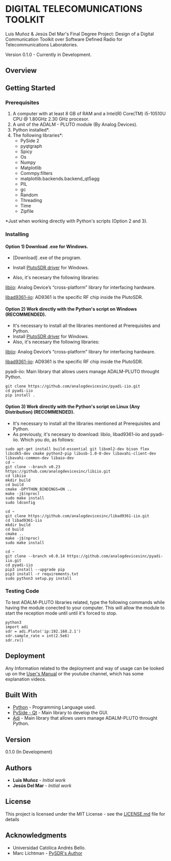 # DIGITAL TELECOMUNICATIONS TOOLKIT

Luis Muñoz & Jesús Del Mar's Final Degree Project: Design of a Digital Communication Toolkit over Software Defined Radio for Telecommunications Laboratories.

Version 0.1.0 - Currently in Development.

## Overview

## Getting Started
### Prerequisites

1) A computer with at least 8 GB of RAM and a Intel(R) Core(TM) i5-10510U CPU @ 1.80GHz 2.30 GHz procesor.
2) A unit of the ADALM - PLUTO module (By Analog Devices).
3) Python installed*.
4) The following libraries*:
   - PySide 2
   - pyqtgraph
   - Spicy
   - Os
   - Numpy
   - Matplotlib
   - Commpy.filters
   - matplotlib.backends.backend_qt5agg
   - PIL
   - gc
   - Random
   - Threading
   - Time
   - Zipfile

*Just when working directly with Python's scripts (Option 2 and 3).

### Installing
#### Option 1) Download .exe for Windows.

 - [Download] .exe of the program.

 - Install [PlutoSDR driver](https://github.com/analogdevicesinc/plutosdr-m2k-drivers-win/releases/download/v0.7/PlutoSDR-M2k-USB-Drivers.exe) for Windows.

 - Also, it's necesary the following libraries:

[libiio](https://github.com/analogdevicesinc/libiio?tab=readme-ov-file): Analog Device’s “cross-platform” library for interfacing hardware.

[libad9361-iio](https://github.com/analogdevicesinc/libad9361-iio?tab=readme-ov-file): AD9361 is the specific RF chip inside the PlutoSDR.

#### Option 2) Work directly with the Python's script on Windows (RECOMMENDED).

  - It's necessary to install all the libraries mentioned at Prerequisites and Python.
  - Install [PlutoSDR driver](https://github.com/analogdevicesinc/plutosdr-m2k-drivers-win/releases/download/v0.7/PlutoSDR-M2k-USB-Drivers.exe) for Windows.
  - Also, it's necesary the following libraries:

[libiio](https://github.com/analogdevicesinc/libiio?tab=readme-ov-file): Analog Device’s “cross-platform” library for interfacing hardware.

[libad9361-iio](https://github.com/analogdevicesinc/libad9361-iio?tab=readme-ov-file): AD9361 is the specific RF chip inside the PlutoSDR.

pyadi-iio: Main library that allows users manage ADALM-PLUTO throught Python.
```
git clone https://github.com/analogdevicesinc/pyadi-iio.git
cd pyadi-iio
pip install .
```

#### Option 3) Work directly with the Python's script on Linux (Any Distribution) (RECOMMENDED).

  - It's necessary to install all the libraries mentioned at Prerequisites and Python.
  - As previously, it's necesary to download: libiio, libad9361-iio and pyadi-iio. Which you do, as follows:

```
sudo apt-get install build-essential git libxml2-dev bison flex libcdk5-dev cmake python3-pip libusb-1.0-0-dev libavahi-client-dev libavahi-common-dev libaio-dev
cd ~
git clone --branch v0.23 https://github.com/analogdevicesinc/libiio.git
cd libiio
mkdir build
cd build
cmake -DPYTHON_BINDINGS=ON ..
make -j$(nproc)
sudo make install
sudo ldconfig

cd ~
git clone https://github.com/analogdevicesinc/libad9361-iio.git
cd libad9361-iio
mkdir build
cd build
cmake ..
make -j$(nproc)
sudo make install

cd ~
git clone --branch v0.0.14 https://github.com/analogdevicesinc/pyadi-iio.git
cd pyadi-iio
pip3 install --upgrade pip
pip3 install -r requirements.txt
sudo python3 setup.py install
```


### Testing Code

To test ADALM-PLUTO libraries related, type the following commands while having the module conected to your computer. This will allow the module to start the reception mode until until it's forced to stop. 

```
python3
import adi
sdr = adi.Pluto('ip:192.168.2.1')
sdr.sample_rate = int(2.5e6)
sdr.rx()
```

## Deployment

Any Information related to the deployment and way of usage can be looked up on the [User's Manual](https://github.com/LuisMunoz1997/Tesis/blob/main/Digital%20Communications%20Toolkit%20-%20User's%20Manual%20(Spanish%20Version).pdf) or the youtube channel, which has some explanation videos.

## Built With

* [Python](https://www.python.org/) - Programming Language used.
* [PySide - Qt](https://wiki.qt.io/Qt_for_Python) - Main library to develop the GUI.
* [Adi](https://github.com/analogdevicesinc/pyadi-iio.git) -  Main library that allows users manage ADALM-PLUTO throught Python.

## Version

0.1.0 (In Development)

## Authors

* **Luis Muñoz** - *Initial work*
* **Jesús Del Mar** - *Initial work* 

## License

This project is licensed under the MIT License - see the [LICENSE.md](LICENSE.md) file for details

## Acknowledgments

* Universidad Católica Andrés Bello.
* Marc Lichtman - [PySDR's Author](https://pysdr.org/index.html)
  
  

